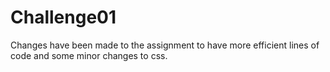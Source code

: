 # Challenge01
Changes have been made to the assignment to have more efficient lines of code and some minor changes to css.
